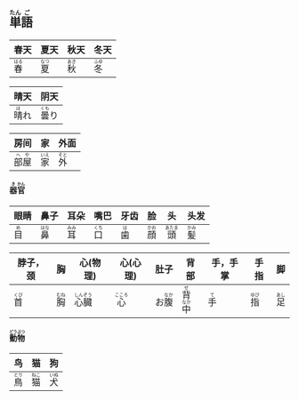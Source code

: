 ## <ruby><rb>単</rb><rt>たん</rt></ruby><ruby><rb>語</rb><rt>ご</rt></ruby>

| 春天                                  | 夏天                                  | 秋天                                  | 冬天                                  |
| ------------------------------------- | ------------------------------------- | ------------------------------------- | ------------------------------------- |
| <ruby><rb>春</rb><rt>はる</rt></ruby> | <ruby><rb>夏</rb><rt>なつ</rt></ruby> | <ruby><rb>秋</rb><rt>あき</rt></ruby> | <ruby><rb>冬</rb><rt>ふゆ</rt></ruby> |

| 晴天                                  | 阴天                                    |
| ------------------------------------- | --------------------------------------- |
| <ruby><rb>晴</rb><rt>は</rt></ruby>れ | <ruby><rb>曇</rb><rt>くも</rt></ruby>り |

| 房间                                    | 家                                    | 外面                                  |
| --------------------------------------- | ------------------------------------- | ------------------------------------- |
| <ruby><rb>部屋</rb><rt>へや</rt></ruby> | <ruby><rb>家</rb><rt>いえ</rt></ruby> | <ruby><rb>外</rb><rt>そと</rt></ruby> |



#### <ruby><rb>器</rb><rt>き</rt></ruby><ruby><rb>官</rb><rt>かん</rt></ruby>

| 眼睛                                | 鼻子                                  | 耳朵                                  | 嘴巴                                  | 牙齿                                | 脸                                    | 头                                      | 头发                                  |
| ----------------------------------- | ------------------------------------- | ------------------------------------- | ------------------------------------- | ----------------------------------- | ------------------------------------- | --------------------------------------- | ------------------------------------- |
| <ruby><rb>目</rb><rt>め</rt></ruby> | <ruby><rb>鼻</rb><rt>はな</rt></ruby> | <ruby><rb>耳</rb><rt>みみ</rt></ruby> | <ruby><rb>口</rb><rt>くち</rt></ruby> | <ruby><rb>歯</rb><rt>は</rt></ruby> | <ruby><rb>顔</rb><rt>かお</rt></ruby> | <ruby><rb>頭</rb><rt>あたま</rt></ruby> | <ruby><rb>髪</rb><rt>かみ</rt></ruby> |

| 脖子，颈 | 胸  | 心(物理) | 心(心理) | 肚子 | 背部 | 手，手掌 | 手指 | 脚   |
| -------- | ---- | -------- | -------- | ---- | ---- | -------- | ---- | ---- |
| <ruby><rb>首</rb><rt>くび</rt></ruby> | <ruby><rb>胸</rb><rt>むね</rt></ruby> | <ruby><rb>心</rb><rt>しん</rt></ruby><ruby><rb>臓</rb><rt>ぞう</rt></ruby> | <ruby><rb>心</rb><rt>こころ</rt></ruby> | お<ruby><rb>腹</rb><rt>なか</rt></ruby> | <ruby><rb>背</rb><rt>せ</rt></ruby><ruby><rb>中</rb><rt>なか</rt></ruby> | <ruby><rb>手</rb><rt>て</rt></ruby> | <ruby><rb>指</rb><rt>ゆび</rt></ruby> | <ruby><rb>足</rb><rt>あし</rt></ruby> |



#### <ruby><rb>動物</rb><rt>どうぶつ</rt></ruby>

| 鸟                                    | 猫                                    | 狗                                    |
| ------------------------------------- | ------------------------------------- | ------------------------------------- |
| <ruby><rb>鳥</rb><rt>とり</rt></ruby> | <ruby><rb>猫</rb><rt>ねこ</rt></ruby> | <ruby><rb>犬</rb><rt>いぬ</rt></ruby> |

